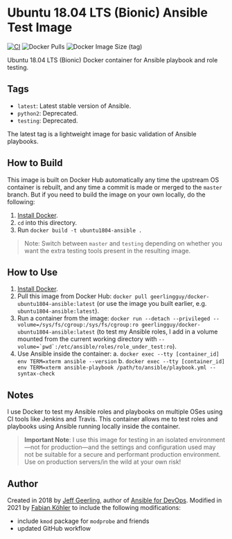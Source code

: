 # Ubuntu 18.04 LTS (Bionic) Ansible Test Image

[![CI](https://github.com/f-koehler/docker-ubuntu1804-ansible/actions/workflows/build.yml/badge.svg)](https://github.com/f-koehler/docker-ubuntu1804-ansible/actions/workflows/build.yml)
![Docker Pulls](https://img.shields.io/docker/pulls/fabiankoehler/ubuntu1804-ansible)
![Docker Image Size (tag)](https://img.shields.io/docker/image-size/fabiankoehler/ubuntu1804-ansible/latest)

Ubuntu 18.04 LTS (Bionic) Docker container for Ansible playbook and role testing.

## Tags

- `latest`: Latest stable version of Ansible.
- `python2`: Deprecated.
- `testing`: Deprecated.

The latest tag is a lightweight image for basic validation of Ansible playbooks.

## How to Build

This image is built on Docker Hub automatically any time the upstream OS container is rebuilt, and any time a commit is made or merged to the `master` branch. But if you need to build the image on your own locally, do the following:

1. [Install Docker](https://docs.docker.com/install/).
2. `cd` into this directory.
3. Run `docker build -t ubuntu1804-ansible .`

> Note: Switch between `master` and `testing` depending on whether you want the extra testing tools present in the resulting image.

## How to Use

1. [Install Docker](https://docs.docker.com/engine/installation/).
2. Pull this image from Docker Hub: `docker pull geerlingguy/docker-ubuntu1804-ansible:latest` (or use the image you built earlier, e.g. `ubuntu1804-ansible:latest`).
3. Run a container from the image: `docker run --detach --privileged --volume=/sys/fs/cgroup:/sys/fs/cgroup:ro geerlingguy/docker-ubuntu1804-ansible:latest` (to test my Ansible roles, I add in a volume mounted from the current working directory with `` --volume=`pwd`:/etc/ansible/roles/role_under_test:ro ``).
4. Use Ansible inside the container:
   a. `docker exec --tty [container_id] env TERM=xterm ansible --version`
   b. `docker exec --tty [container_id] env TERM=xterm ansible-playbook /path/to/ansible/playbook.yml --syntax-check`

## Notes

I use Docker to test my Ansible roles and playbooks on multiple OSes using CI tools like Jenkins and Travis. This container allows me to test roles and playbooks using Ansible running locally inside the container.

> **Important Note**: I use this image for testing in an isolated environment—not for production—and the settings and configuration used may not be suitable for a secure and performant production environment. Use on production servers/in the wild at your own risk!

## Author

Created in 2018 by [Jeff Geerling](https://www.jeffgeerling.com/), author of [Ansible for DevOps](https://www.ansiblefordevops.com/).
Modified in 2021 by [Fabian Köhler](https://fkoehler.xyz) to include the following modifications:

- include `kmod` package for `modprobe` and friends
- updated GitHub workflow
